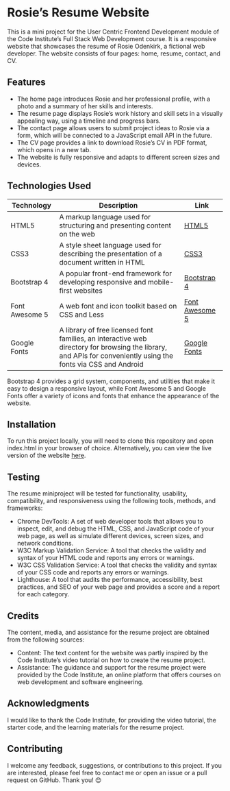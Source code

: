 # Rosie’s Resume Website

This is a mini project for the User Centric Frontend Development module of the Code Institute’s Full Stack Web Development course. It is a responsive website that showcases the resume of Rosie Odenkirk, a fictional web developer. The website consists of four pages: home, resume, contact, and CV.

## Features
- The home page introduces Rosie and her professional profile, with a photo and a summary of her skills and interests.
- The resume page displays Rosie’s work history and skill sets in a visually appealing way, using a timeline and progress bars.
- The contact page allows users to submit project ideas to Rosie via a form, which will be connected to a JavaScript email API in the future.
- The CV page provides a link to download Rosie’s CV in PDF format, which opens in a new tab.
- The website is fully responsive and adapts to different screen sizes and devices.

## Technologies Used
| Technology    | Description                                                                                           | Link           |
|---------------|-------------------------------------------------------------------------------------------------------|----------------|
| HTML5         | A markup language used for structuring and presenting content on the web                              | [HTML5](https://developer.mozilla.org/en-US/docs/Web/HTML) |
| CSS3          | A style sheet language used for describing the presentation of a document written in HTML            | [CSS3](https://developer.mozilla.org/en-US/docs/Web/CSS)  |
| Bootstrap 4   | A popular front-end framework for developing responsive and mobile-first websites                     | [Bootstrap 4](https://getbootstrap.com/) |
| Font Awesome 5| A web font and icon toolkit based on CSS and Less                                                     | [Font Awesome 5](https://fontawesome.com/) |
| Google Fonts  | A library of free licensed font families, an interactive web directory for browsing the library, and APIs for conveniently using the fonts via CSS and Android | [Google Fonts](https://fonts.google.com/) |

Bootstrap 4 provides a grid system, components, and utilities that make it easy to design a responsive layout, while Font Awesome 5 and Google Fonts offer a variety of icons and fonts that enhance the appearance of the website.

## Installation
To run this project locally, you will need to clone this repository and open index.html in your browser of choice. Alternatively, you can view the live version of the website [here](#).

## Testing
The resume miniproject will be tested for functionality, usability, compatibility, and responsiveness using the following tools, methods, and frameworks:

- Chrome DevTools: A set of web developer tools that allows you to inspect, edit, and debug the HTML, CSS, and JavaScript code of your web page, as well as simulate different devices, screen sizes, and network conditions.
- W3C Markup Validation Service: A tool that checks the validity and syntax of your HTML code and reports any errors or warnings.
- W3C CSS Validation Service: A tool that checks the validity and syntax of your CSS code and reports any errors or warnings.
- Lighthouse: A tool that audits the performance, accessibility, best practices, and SEO of your web page and provides a score and a report for each category.

## Credits
The content, media, and assistance for the resume project are obtained from the following sources:

- Content: The text content for the website was partly inspired by the Code Institute’s video tutorial on how to create the resume project.
- Assistance: The guidance and support for the resume project were provided by the Code Institute, an online platform that offers courses on web development and software engineering.

## Acknowledgments
I would like to thank the Code Institute, for providing the video tutorial, the starter code, and the learning materials for the resume project.

## Contributing
I welcome any feedback, suggestions, or contributions to this project. If you are interested, please feel free to contact me or open an issue or a pull request on GitHub. Thank you! 😊

